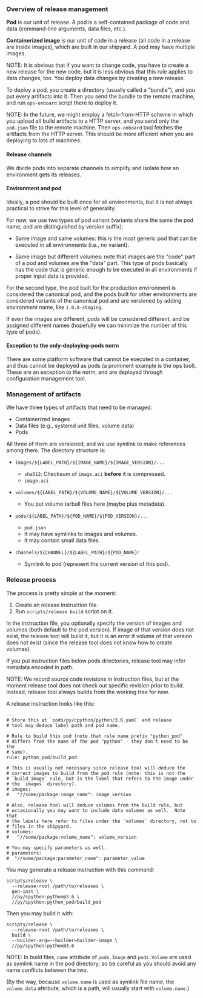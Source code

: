 ### Overview of release management

**Pod** is our unit of release.  A pod is a self-contained package of
code and data (command-line arguments, data files, etc.).

**Containerized image** is our unit of code in a release (all code in a
release are inside images), which are built in our shipyard.  A pod may
have multiple images.

NOTE: It is obvious that if you want to change code, you have to create
a new release for the new code, but it is less obvious that this rule
applies to data changes, too.  You deploy data changes by creating a new
release.

To deploy a pod, you create a directory (usually called a "bundle"), and
you put every artifacts into it.  Then you send the bundle to the remote
machine, and run `ops-onboard` script there to deploy it.

NOTE: In the future, we might employ a fetch-from-HTTP scheme in which
you upload all build artifacts to a HTTP server, and you send only the
`pod.json` file to the remote machine.  Then `ops-onboard` tool fetches
the artifacts from the HTTP server.  This should be more efficient when
you are deploying to lots of machines.

#### Release channels

We divide pods into separate channels to simplify and isolate how an
environment gets its releases.

#### Environment and pod

Ideally, a pod should be built once for all environments, but it is not
always practical to strive for this level of generality.

For now, we use two types of pod variant (variants share the same the
pod name, and are distinguished by version suffix):

* Same image and same volumes: this is the most generic pod that can be
  executed in all environments (i.e., no variant).

* Same image but different volumes: note that images are the "code" part
  of a pod and volumes are the "data" part.  This type of pods basically
  has the code that is generic enough to be executed in all environments
  if proper input data is provided.

For the second type, the pod built for the production environment is
considered the canonical pod, and the pods built for other environments
are considered variants of the canonical pod and are versioned by adding
environment name, like `1.0.0-staging`.

If even the images are different, pods will be considered different, and
be assigned different names (hopefully we can minimize the number of
this type of pods).

#### Exception to the only-deploying-pods norm

There are some platform software that cannot be executed in a container,
and thus cannot be deployed as pods (a prominent example is the ops
tool).  These are an exception to the norm, and are deployed through
configuration management tool.


### Management of artifacts

We have three types of artifacts that need to be managed:
* Containerized images
* Data files (e.g., systemd unit files, volume data)
* Pods

All three of them are versioned, and we use symlink to make references
among them.  The directory structure is:

* `images/${LABEL_PATH}/${IMAGE_NAME}/${IMAGE_VERSION}/...`
  + `sha512`: Checksum of `image.aci` **before** it is compressed.
  + `image.aci`

* `volumes/${LABEL_PATH}/${VOLUME_NAME}/${VOLUME_VERSION}/...`
  + You put volume tarball files here (maybe plus metadata).

* `pods/${LABEL_PATH}/${POD_NAME}/${POD_VERSION}/...`
  + `pod.json`
  + It may have symlinks to images and volumes.
  + It may contain small data files.

* `channels/${CHANNEL}/${LABEL_PATH}/${POD_NAME}`:
  + Symlink to pod (represent the current version of this pod).


### Release process

The process is pretty simple at the moment:
1. Create an release instruction file.
2. Run `scripts/release build` script on it.

In the instruction file, you optionally specify the version of images
and volumes (both default to the pod version).  If image of that version
does not exist, the release tool will build it, but it is an error if
volume of that version does not exist (since the release tool does not
know how to create volumes).

If you put instruction files below pods directories, release tool may
infer metadata encoded in path.

NOTE: We record source code revisions in instruction files, but at the
moment release tool does not check out specific revision prior to build.
Instead, release tool always builds from the working tree for now.

A release instruction looks like this:
```
---
# Store this at `pods/py/cpython/python/3.6.yaml` and release
# tool may deduce label path and pod name.

# Rule to build this pod (note that rule name prefix "python_pod"
# differs from the name of the pod "python" - they don't need to be the
# same).
rule: python_pod/build_pod

# This is usually not necessary since release tool will deduce the
# correct images to build from the pod rule (note: this is not the
# `build_image` rule, but is the label that refers to the image under
# the `images` directory).
# images:
#   "//some/package:image_name": image_version

# Also, release tool will deduce volumes from the build rule, but
# occasionally you may want to include data volumes as well.  Note that
# the labels here refer to files under the `volumes` directory, not to
# files in the shipyard.
# volumes:
#   "//some/package:volume_name": volume_version

# You may specify parameters as well.
# parameters:
#  "//some/package:parameter_name": parameter_value
```

You may generate a release instruction with this command:
```
scripts/release \
  --release-root /path/to/releases \
  gen-inst \
  //py/cpython:python@3.6 \
  //py/cpython:python_pod/build_pod
```

Then you may build it with:
```
scripts/release \
  --release-root /path/to/releases \
  build \
  --builder-arg=--builder=builder-image \
  //py/cpython:python@3.6
```

NOTE: In build files, `name` attribute of `pods.Image` and `pods.Volume`
are used as symlink name in the pod directory; so be careful as you
should avoid any name conflicts between the two.

(By the way, because `volume.name` is used as symlink file name, the
`volume.data` attribute, which is a path, will usually start with
`volume.name`.)
